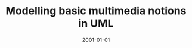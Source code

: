 ---
# Documentation: https://wowchemy.com/docs/managing-content/

title: Modelling basic multimedia notions in UML
subtitle: ''
summary: ''
authors:
- Ludwik Kuźniarz
- piasecki
tags: []
categories: []
date: '2001-01-01'
lastmod: 2022-10-07T05:08:58Z
featured: false
draft: false

# Featured image
# To use, add an image named `featured.jpg/png` to your page's folder.
# Focal points: Smart, Center, TopLeft, Top, TopRight, Left, Right, BottomLeft, Bottom, BottomRight.
image:
  caption: ''
  focal_point: ''
  preview_only: false

# Projects (optional).
#   Associate this post with one or more of your projects.
#   Simply enter your project's folder or file name without extension.
#   E.g. `projects = ["internal-project"]` references `content/project/deep-learning/index.md`.
#   Otherwise, set `projects = []`.
projects: []
publishDate: '2022-10-07T05:08:57.817078Z'
publication_types:
- '6'
abstract: ''
publication: '*Information modelling and knowledge bases XII. Ed. by Hannu Jaakkola,
  Hannu Kangassalo, Eiji Kawaguchi.*'
---